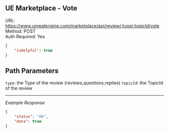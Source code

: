 ## UE Marketplace - Vote

URL: https://www.unrealengine.com/marketplace/api/review/:type/:topicId/vote \
Method: POST \
Auth Required: Yes

```json
{
    "isHelpful": true
}
```

## Path Parameters

`type`: the Type of the review (reviews,questions,replies)
`topicId`: the TopicId of the review

---

_Example Response_

```json
{
    "status": "OK",
    "data": true
}
```